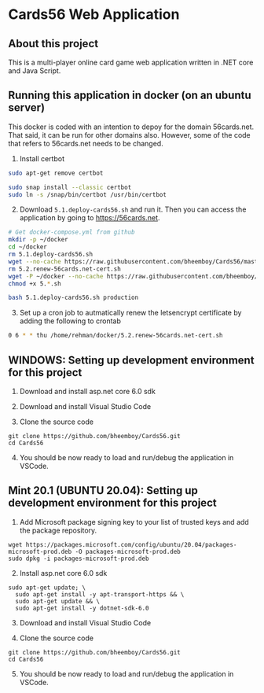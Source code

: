 # Cards56 Web Application
## About this project
This is a multi-player online card game web application written in .NET core and Java Script.

## Running this application in docker (on an ubuntu server)

This docker is coded with an intention to depoy for the domain 56cards.net. That said, it can be run for other domains also. However, some of the code that refers to 56cards.net needs to be changed.

1. Install certbot
```bash
sudo apt-get remove certbot

sudo snap install --classic certbot
sudo ln -s /snap/bin/certbot /usr/bin/certbot
```

2. Download `5.1.deploy-cards56.sh` and run it. Then you can access the application by going to https://56cards.net.
```bash
# Get docker-compose.yml from github
mkdir -p ~/docker
cd ~/docker
rm 5.1.deploy-cards56.sh
wget --no-cache https://raw.githubusercontent.com/bheemboy/Cards56/master/scripts/5.1.deploy-cards56.sh
rm 5.2.renew-56cards.net-cert.sh
wget -P ~/docker --no-cache https://raw.githubusercontent.com/bheemboy/Cards56/master/scripts/5.2.renew-56cards.net-cert.sh
chmod +x 5.*.sh

bash 5.1.deploy-cards56.sh production
```


3. Set up a cron job to autmatically renew the letsencrypt certificate by adding the following to crontab
```bash
0 6 * * thu /home/rehman/docker/5.2.renew-56cards.net-cert.sh
``` 

## WINDOWS: Setting up development environment for this project

1. Download and install asp.net core 6.0 sdk

2. Download and install Visual Studio Code

3. Clone the source code
```
git clone https://github.com/bheemboy/Cards56.git
cd Cards56
```
4. You should be now ready to load and run/debug the application in VSCode.

## Mint 20.1 (UBUNTU 20.04): Setting up development environment for this project

1. Add Microsoft package signing key to your list of trusted keys and add the package repository.
```
wget https://packages.microsoft.com/config/ubuntu/20.04/packages-microsoft-prod.deb -O packages-microsoft-prod.deb
sudo dpkg -i packages-microsoft-prod.deb
```
2. Install asp.net core 6.0 sdk
```
sudo apt-get update; \
  sudo apt-get install -y apt-transport-https && \
  sudo apt-get update && \
  sudo apt-get install -y dotnet-sdk-6.0
```
3. Download and install Visual Studio Code

4. Clone the source code
```
git clone https://github.com/bheemboy/Cards56.git
cd Cards56
```
5. You should be now ready to load and run/debug the application in VSCode.

